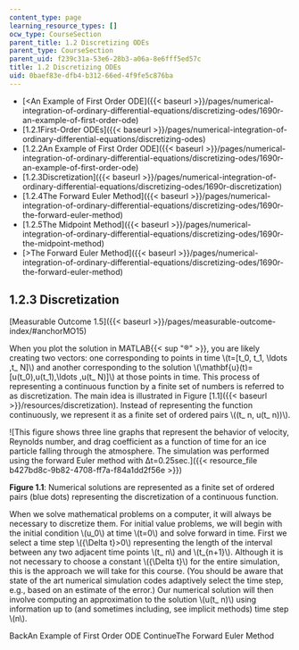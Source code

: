 ```yaml
---
content_type: page
learning_resource_types: []
ocw_type: CourseSection
parent_title: 1.2 Discretizing ODEs
parent_type: CourseSection
parent_uid: f239c31a-53e6-28b3-a06a-8e6fff5ed57c
title: 1.2 Discretizing ODEs
uid: 0baef83e-dfb4-b312-66ed-4f9fe5c876ba
---
```


*   [\<An Example of First Order ODE]({{< baseurl >}}/pages/numerical-integration-of-ordinary-differential-equations/discretizing-odes/1690r-an-example-of-first-order-ode)
*   [1.2.1First-Order ODEs]({{< baseurl >}}/pages/numerical-integration-of-ordinary-differential-equations/discretizing-odes)
*   [1.2.2An Example of First Order ODE]({{< baseurl >}}/pages/numerical-integration-of-ordinary-differential-equations/discretizing-odes/1690r-an-example-of-first-order-ode)
*   [1.2.3Discretization]({{< baseurl >}}/pages/numerical-integration-of-ordinary-differential-equations/discretizing-odes/1690r-discretization)
*   [1.2.4The Forward Euler Method]({{< baseurl >}}/pages/numerical-integration-of-ordinary-differential-equations/discretizing-odes/1690r-the-forward-euler-method)
*   [1.2.5The Midpoint Method]({{< baseurl >}}/pages/numerical-integration-of-ordinary-differential-equations/discretizing-odes/1690r-the-midpoint-method)
*   [\>The Forward Euler Method]({{< baseurl >}}/pages/numerical-integration-of-ordinary-differential-equations/discretizing-odes/1690r-the-forward-euler-method)

1.2.3 Discretization
--------------------

[Measurable Outcome 1.5]({{< baseurl >}}/pages/measurable-outcome-index/#anchorMO15)

When you plot the solution in MATLAB{{< sup "®" >}}, you are likely creating two vectors: one corresponding to points in time \\(t=\[t\_0, t\_1, \\ldots ,t\_ N\]\\) and another corresponding to the solution \\(\\mathbf{u}(t)= \[u(t\_0),u(t\_1),\\ldots ,u(t\_ N)\]\\) at those points in time. This process of representing a continuous function by a finite set of numbers is referred to as discretization. The main idea is illustrated in Figure [1.1]({{< baseurl >}}/resources/discretization). Instead of representing the function continuously, we represent it as a finite set of ordered pairs \\((t\_ n, u(t\_ n))\\).

![This figure shows three line graphs that represent the behavior of velocity, Reynolds number, and drag coefficient as a function of time for an ice particle falling through the atmosphere. The simulation was performed using the forward Euler method with Δt=0.25sec.]({{< resource_file b427bd8c-9b82-4708-ff7a-f84a1dd2f56e >}})

**Figure 1.1**: Numerical solutions are represented as a finite set of ordered pairs (blue dots) representing the discretization of a continuous function.

When we solve mathematical problems on a computer, it will always be necessary to discretize them. For initial value problems, we will begin with the initial condition \\(u\_0\\) at time \\(t=0\\) and solve forward in time. First we select a time step \\({\\Delta t}>0\\) representing the length of the interval between any two adjacent time points \\(t\_ n\\) and \\(t\_{n+1}\\). Although it is not necessary to choose a constant \\({\\Delta t}\\) for the entire simulation, this is the approach we will take for this course. (You should be aware that state of the art numerical simulation codes adaptively select the time step, e.g., based on an estimate of the error.) Our numerical solution will then involve computing an approximation to the solution \\(u(t\_ n)\\) using information up to (and sometimes including, see implicit methods) time step \\(n\\).

BackAn Example of First Order ODE ContinueThe Forward Euler Method